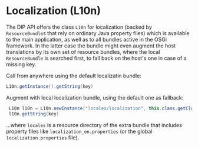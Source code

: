 Localization  (L10n)
====================

The DIP API offers the class `L10n` for localization (backed by `ResourceBundle`s that rely on ordinary Java property files) which is available to the main application, as well as to all bundles active in the OSGi framework. In the latter case the bundle might even augment the host translations by its own set of resource bundles, where the local `ResourceBundle` is searched first, to fall back on the host's one in case of a missing key.


Call from anywhere using the default localizatin bundle:

```java
L10n.getInstance().getString(key)
```

Augment with local localization bundle, using the default one as fallback:

```java
 L10n l10n = L10n.newInstance("locales/localization", this.class.getClassLoader());
 l10n.getString(key)
```

...where `locales` is a resource directory of the extra bundle that includes property files like `localization_en.properties` (or the global `localization.properties` file).
